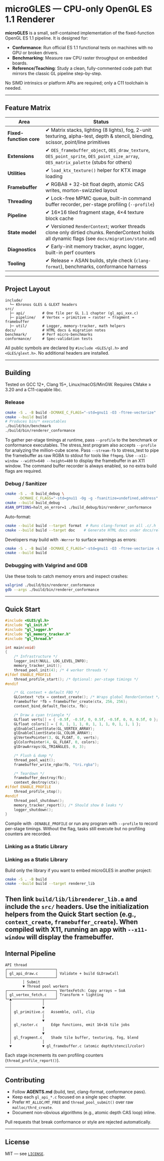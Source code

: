 
# microGLES — CPU-only OpenGL ES 1.1 Renderer

**microGLES** is a small, self-contained implementation of the fixed-function OpenGL ES 1.1 pipeline. It is designed for:

- **Conformance**: Run official ES 1.1 functional tests on machines with no GPU or broken drivers.
- **Benchmarking**: Measure raw CPU raster throughput on embedded boards.
- **Reference/Teaching**: Study a clean, fully-commented code path that mirrors the classic GL pipeline step-by-step.

No SIMD intrinsics or platform APIs are required; only a C11 toolchain is needed.

---

## Feature Matrix

| Area                | Status                                                                 |
|---------------------|----------------------------------------------------------------------|
| **Fixed-function core** | ✔ Matrix stacks, lighting (8 lights), fog, 2-unit texturing, alpha-test, depth & stencil, blending, scissor, point/line primitives |
| **Extensions**      | ✔ `OES_framebuffer_object`, `OES_draw_texture`, `OES_point_sprite`, `OES_point_size_array`, `OES_matrix_palette` (stubs for others) |
| **Utilities**       | ✔ `load_ktx_texture()` helper for KTX image loading                  |
| **Framebuffer**     | ✔ RGBA8 + 32-bit float depth, atomic CAS writes, morton-swizzled layout |
| **Threading**       | ✔ Lock-free MPMC queue, built-in command buffer recorder, per-stage profiling (`--profile`) |
| **Pipeline**        | ✔ 16×16 tiled fragment stage, 4×4 texture block cache                |
| **State model**     | ✔ Versioned `RenderContext`; worker threads clone only dirtied chunks. RenderContext holds all dynamic flags (see `docs/migration/state.md`) |
| **Diagnostics**     | ✔ Early-init memory tracker, async logger, built-in perf counters    |
| **Tooling**         | ✔ Release + ASAN builds, style check (`clang-format`), benchmarks, conformance harness |

---

## Project Layout

```
include/
  └─ Khronos GLES & GLEXT headers
src/
  ├─ api/        # One file per GL 1.1 chapter (gl_api_xxx.c)
  ├─ pipeline/   # Vertex → primitive → raster → fragment → framebuffer
  ├─ util/       # Logger, memory-tracker, math helpers
docs/            # HTML docs & migration notes
benchmark/       # Perf micro-benchmarks
conformance/     # Spec-validation tests
```

All public symbols are declared by `#include <GLES/gl.h>` and `<GLES/glext.h>`. No additional headers are installed.

---

## Building

Tested on GCC 12+, Clang 15+, Linux/macOS/MinGW. Requires CMake ≥ 3.20 and a C11-capable libc.

### Release

```bash
cmake -S . -B build -DCMAKE_C_FLAGS="-std=gnu11 -O3 -ftree-vectorize"
cmake --build build
# Produces bin/* executables
./build/bin/benchmark
./build/bin/renderer_conformance
```

To gather per-stage timings at runtime, pass `--profile` to the benchmark or conformance executables. The stress_test program also accepts `--profile` for analyzing the million-cube scene. Pass `--stream-fb` to stress_test to pipe the framebuffer as raw RGBA to stdout for tools like `ffmpeg`. Use `--x11-window --width=640 --height=480` to display the framebuffer in an X11 window. The command buffer recorder is always enabled, so no extra build flags are required.

### Debug / Sanitizer

```bash
cmake -S . -B build_debug \
      -DCMAKE_C_FLAGS="-std=gnu11 -Og -g -fsanitize=undefined,address"
cmake --build build_debug
ASAN_OPTIONS=halt_on_error=1 ./build_debug/bin/renderer_conformance
```

Auto-format:

```bash
cmake --build build --target format  # Runs clang-format on all .c/.h
cmake --build build --target doc    # Generate HTML docs under docs/release
```

Developers may build with `-Werror` to surface warnings as errors:

```bash
cmake -S . -B build -DCMAKE_C_FLAGS="-std=gnu11 -O3 -ftree-vectorize -Werror"
cmake --build build
```

### Debugging with Valgrind and GDB

Use these tools to catch memory errors and inspect crashes:

```bash
valgrind ./build/bin/renderer_conformance
gdb --args ./build/bin/renderer_conformance
```

---

## Quick Start

```c
#include <GLES/gl.h>
#include "gl_init.h"
#include "gl_logger.h"
#include "gl_memory_tracker.h"
#include "gl_thread.h"

int main(void)
{
    /* Infrastructure */
    logger_init(NULL, LOG_LEVEL_INFO);
    memory_tracker_init();
    thread_pool_init(4); /* 4 worker threads */
#ifdef ENABLE_PROFILE
    thread_profile_start(); /* Optional: per-stage timings */
#endif

    /* GL context + default FBO */
    GLContext *ctx = context_create(); /* Wraps global RenderContext */
    Framebuffer *fb = framebuffer_create(ctx, 256, 256);
    context_bind_default_fbo(ctx, fb);

    /* Draw a cyan triangle */
    GLfloat verts[] = { -0.5f, -0.5f, 0, 0.5f, -0.5f, 0, 0, 0.5f, 0 };
    GLfloat colors[] = { 0, 1, 1, 1, 0, 1, 1, 1, 0, 1, 1, 1 };
    glEnableClientState(GL_VERTEX_ARRAY);
    glEnableClientState(GL_COLOR_ARRAY);
    glVertexPointer(3, GL_FLOAT, 0, verts);
    glColorPointer(4, GL_FLOAT, 0, colors);
    glDrawArrays(GL_TRIANGLES, 0, 3);

    /* Flush & dump */
    thread_pool_wait();
    framebuffer_write_rgba(fb, "tri.rgba");

    /* Teardown */
    framebuffer_destroy(fb);
    context_destroy(ctx);
#ifdef ENABLE_PROFILE
    thread_profile_stop();
#endif
    thread_pool_shutdown();
    memory_tracker_report(); /* Should show 0 leaks */
    logger_shutdown();
}
```

Compile with `-DENABLE_PROFILE` or run any program with `--profile` to record per-stage timings. Without the flag, tasks still execute but no profiling counters are recorded.

### Linking as a Static Library
### Linking as a Static Library

Build only the library if you want to embed microGLES in another project:

```bash
cmake -S . -B build
cmake --build build --target renderer_lib
```

Then link `build/lib/librenderer_lib.a` and include the `src/` headers. Use the
initialization helpers from the Quick Start section (e.g., `context_create`,
`framebuffer_create`). When compiled with X11, running an app with
`--x11-window` will display the framebuffer.
---

## Internal Pipeline

```
API thread
┌──────────────────────┐
│ gl_api_draw.c        │ Validate + build GLDrawCall
└──────────────────────┘
        │ Submit
        ▼ Thread pool workers
┌──────────────────────┐ VertexFetch: Copy arrays → SoA
│ gl_vertex_fetch.c    │ Transform + lighting
└─▲──────────────┬─────┘
  │              │
  │              ▼
  │ gl_primitive.c   Assemble, cull, clip
  │              │
  │              ▼
  │ gl_raster.c      Edge functions, emit 16×16 tile jobs
  │              │
  │              ▼
  │ gl_fragment.c    Shade tile buffer, texturing, fog, blend
  │              │
  ▼              ▼ gl_framebuffer.c (atomic depth/stencil/color)
```

Each stage increments its own profiling counters (`thread_profile_report()`).

---

## Contributing

- Follow **AGENTS.md** (build, test, clang-format, conformance pass).
- Keep each `gl_api_*.c` focused on a single spec chapter.
- Prefer `MT_ALLOC/MT_FREE` and `thread_pool_submit()` over raw `malloc/thrd_create`.
- Document non-obvious algorithms (e.g., atomic depth CAS loop) inline.

Pull requests that break conformance or style are rejected automatically.

---

## License

MIT — see [`LICENSE`](LICENSE).
